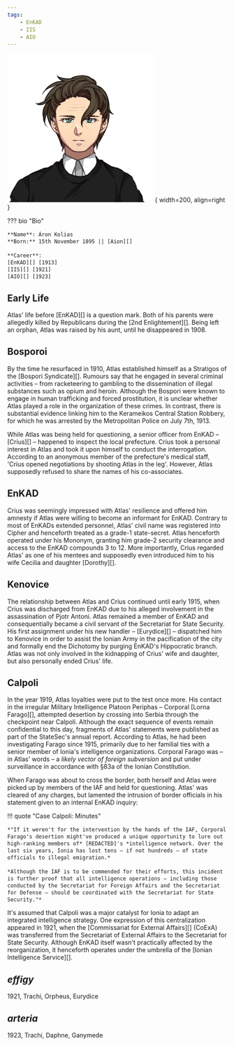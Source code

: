 ```yaml
---
tags:
    - EnKAD
    - IIS
    - AIO
---
```


![Atlas](../assets/people/A1923.png){ width=200, align=right }

??? bio "Bio"

    **Name**: Áron Kolias  
    **Born:** 15th November 1895 || [Aion][]

    **Career**:  
    [EnKAD][] [1913]  
    [IIS][] [1921]  
    [AIO][] [1923]



## Early Life
Atlas' life before [EnKAD][] is a question mark. Both of his parents were allegedly killed by Republicans during the [2nd Enlightement][]. Being left an orphan, Atlas was raised by his aunt, until he disappeared in 1908.

## Bosporoi
By the time he resurfaced in 1910, Atlas established himself as a Stratigos of the [Bospori Syndicate][]. Rumours say that he engaged in several criminal activities – from racketeering to gambling to the dissemination of illegal substances such as opium and heroin. Although the Bospori were known to engage in human trafficking and forced prostitution, it is unclear whether Atlas played a role in the organization of these crimes. In contrast, there is substantial evidence linking him to the Kerameikos Central Station Robbery, for which he was arrested by the Metropolitan Police on July 7th, 1913.

While Atlas was being held for questioning, a senior officer from EnKAD – [Crius][] – happened to inspect the local prefecture. Crius took a personal interest in Atlas and took it upon himself to conduct the interrogation. According to an anonymous member of the prefecture's medical staff, 'Crius opened negotiations by shooting Atlas in the leg'. However, Atlas supposedly refused to share the names of his co-associates.

## EnKAD
Crius was seemingly impressed with Atlas' resilience and offered him amnesty if Atlas were willing to become an informant for EnKAD. Contrary to most of EnKADs extended personnel, Atlas' civil name was registered into Cipher and henceforth treated as a grade-1 state-secret. Atlas henceforth operated under his Mononym, granting him grade-2 security clearance and access to the EnKAD compounds 3 to 12. More importantly, Crius regarded Atlas' as one of his mentees and supposedly even introduced him to his wife Cecilia and daughter [Dorothy][]. 

## Kenovice
The relationship between Atlas and Crius continued until early 1915, when Crius was discharged from EnKAD due to his alleged involvement in the assassination of Pjotr Antoni. Atlas remained a member of EnKAD and consequentially became a civil servant of the Secretariat for State Security. His first assignment under his new handler – [Eurydice][] – dispatched him to Kenovice in order to assist the Ionian Army in the pacification of the city and formally end the Dichotomy by purging EnKAD's Hippocratic branch. Atlas was not only involved in the kidnapping of Crius' wife and daughter, but also personally ended Crius' life.

## Calpoli
In the year 1919, Atlas loyalties were put to the test once more. His contact in the irregular Military Intelligence Platoon Periphas – Corporal [Lorna Farago][], attempted desertion by crossing into Serbia through the checkpoint near Calpoli. Although the exact sequence of events remain confidential to this day, fragments of Atlas' statements were published as part of the StateSec's annual report. According to Atlas, he had been investigating Farago since 1915, primarily due to her familial ties with a senior member of Ionia's intelligence organizations. Corporal Farago was – in Atlas' words – a *likely vector of foreign subversion* and put under surveillance in accordance with §83a of the Ionian Constitution. 

When Farago was about to cross the border, both herself and Atlas were picked up by members of the IAF and held for questioning. Atlas' was cleared of any charges, but lamented the intrusion of border officials in his statement given to an internal EnKAD inquiry: 

!!! quote "Case Calpoli: Minutes"

    *"If it weren't for the intervention by the hands of the IAF, Corporal Farago's desertion might've produced a unique opportunity to lure out high-ranking members of* [REDACTED]'s *intelligence network. Over the last six years, Ionia has lost tens – if not hundreds – of state officials to illegal emigration.* 

    *Although the IAF is to be commended for their efforts, this incident is further proof that all intelligence operations – including those conducted by the Secretariat for Foreign Affairs and the Secretariat for Defense – should be coordinated with the Secretariat for State Security."*

It's assumed that Calpoli was a major catalyst for Ionia to adapt an integrated intelligence strategy. One expression of this centralization appeared in 1921, when the [Commissariat for External Affairs][] (CoExA) was transferred from the Secretariat of External Affairs to the Secretariat for State Security. Although EnKAD itself wasn't practically affected by the reorganization, it henceforth operates under the umbrella of the [Ionian Intelligence Service][].

## *effigy*
1921, Trachi, Orpheus, Eurydice


## *arteria*
1923, Trachi, Daphne, Ganymede